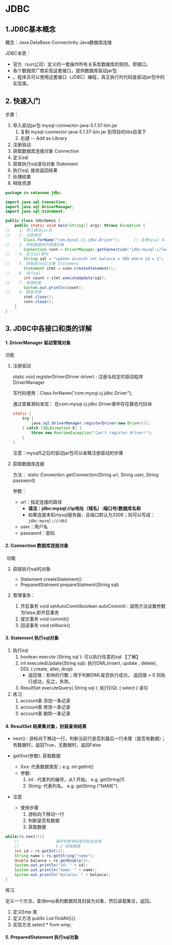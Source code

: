 # JDBC

## 1.JDBC基本概念

概念：Java DataBase Connectivity          Java数据库连接

JDBC本质：

-  官方（sun公司）定义的一套操作所有关系型数据库的规则。即接口。
- 各个数据库厂商实现这套接口，提供数据库驱动jar包
- 。程序员可以使用这套接口（JDBC）编程，真正执行的代码是驱动jar包中的实现类。

## 2. 快速入门

步骤：

1. 导入驱动jar包     mysql-connector-java-5.1.37-bin.jar
   1. 复制 mysql-connector-java-5.1.37-bin.jar 到项目的libs目录下
   2. 右键 -- Add as Library
2. 注册驱动
3. 获取数据库连接对象 Connection
4. 定义sql
5. 获取执行sql语句对象 Statement
6. 执行sql, 接收返回结果
7. 处理结果
8. 释放资源

```java
package cn.cetacean.jdbc;

import java.sql.Connection;
import java.sql.DriverManager;
import java.sql.Statement;

public class JdbcDemo1 {
    public static void main(String[] args) throws Exception {
//    1. 导入驱动jar包
//    2. 注册驱动
        Class.forName("com.mysql.cj.jdbc.Driver");      // 注意mysql 8.0版本之后的驱动更换，需要加.cj
//    3. 获取数据库的连接对象
        Connection conn = DriverManager.getConnection("jdbc:mysql://localhost:3306/db3", "root", "root");
//    4. 定义sql语句
        String sql = "update account set balance = 500 where id = 1";
//    5. 获取执行sql对象 Statement
        Statement stmt = conn.createStatement();
//    6. 执行sql
        int count = stmt.executeUpdate(sql);
//    7. 处理结果
        System.out.println(count);
//    8. 释放资源
        stmt.close();
        conn.close();
    }
}
```

## 3. JDBC中各接口和类的详解

#### 1. DriverManager  驱动管理对象

功能

 1. 注册驱动

    static void registerDriver(Driver driver) : 注册与给定的驱动程序 DriverManager

    写代码使用：Class.forName("com.mysql.cj.jdbc.Driver");

    通过查看源码发现： 在com.mysql.cj.jdbc.Driver类中存在静态代码块

    ```java
    static {
        try {
            java.sql.DriverManager.registerDriver(new Driver());
        } catch (SQLException E) {
            throw new RuntimeException("Can't register driver!");
        }
    }
    ```

    注意：mysql5之后的驱动jar包可以省略注册驱动的步骤

 2. 获取数据库连接

    方法： static Connection getConnection(String url, String user, String password)

    参数：

     - url：指定连接的路径
       - **语法：jdbc:mysql://ip地址（域名）:端口号/数据库名称**
       - 如果连接本机mysql服务器，且端口默认为3306；则可以写成：`jdbc:mysql:///db3`
     - user：用户名
     - password：密码

#### 2. Connection  数据库连接对象

​	功能

1. 获取执行sql的对象

   - Statement createStatement()
   - PreparedStatment  prepareStatment(String sql) 
2. 管理事务：
   1. 开启事务  void setAutoComit(boolean autoCommit) : 调用方法设置参数为false,即开启事务
   2. 提交事务 void commit()
   3. 回滚事务 void rollback()


####  3. Statement  执行sql对象

1. 执行sql
   1. boolean execute (String sql ):  可以执行任意的sql  【了解】
   2. int executedUpdate(String sql): 执行DML(insert, update , delete),  DDL ( create, alter, drop)
      - 返回值：影响的行数；用于判断DML是否执行成功， 返回值 > 0 则执行成功，反之，失败。
   3. ResultSet executeQuery( String sql ): 执行DQL ( select ) 语句
2. 练习
   1. account表 添加一条记录
   2. account表 修改一条记录
   3. account表 删除一条记录

#### 4. ResultSet  结果集对象，封装查询结果

- next() : 游标向下移动一行，判断当前行是否到最后一行末尾（是否有数据）；有数据时，返回True，无数据时，返回False

- getXxx(参数): 获取数据

  - Xxx: 代表数据类型；e.g.  int   getInt()
  - 参数:  
    1. int : 代表列的编号，从1 开始。 e.g. getString(1)
    2. String:  代表列名。 e.g. getString ("NAME")

- 注意

  - 使用步骤
    1. 游标向下移动一行
    2. 判断是否有数据
    3. 获取数据

```java
while(rs.next()){
    //                循环判断游标是否到达末尾
    //                6.2 获取数据
    int id = rs.getInt(1);
    String name = rs.getString("name");
    double balance = rs.getDouble(3);
    System.out.println("id: " + id);
    System.out.println("name: " + name);
    System.out.println("balance: " + balance);
}
```

练习

定义一个方法，查询emp表的数据将其封装为对象，然后装载集合，返回。

1. 定义Emp 类
2. 定义方法 public List<Emp> findAll(){}
3. 实现方法 select * from emp;

#### 5. PreparedStatement  执行sql对象

